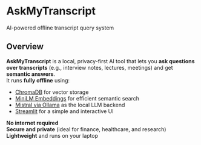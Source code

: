 # AskMyTranscript   
AI-powered offline transcript query system  

## Overview  
**AskMyTranscript** is a local, privacy-first AI tool that lets you **ask questions over transcripts** (e.g., interview notes, lectures, meetings) and get **semantic answers**.  
It runs **fully offline** using:  
- [ChromaDB](https://www.trychroma.com/) for vector storage  
- [MiniLM Embeddings](https://huggingface.co/sentence-transformers/all-MiniLM-L6-v2) for efficient semantic search  
- [Mistral via Ollama](https://ollama.ai/) as the local LLM backend  
- [Streamlit](https://streamlit.io/) for a simple and interactive UI  

 **No internet required**  
 **Secure and private** (ideal for finance, healthcare, and research)  
 **Lightweight** and runs on your laptop  

